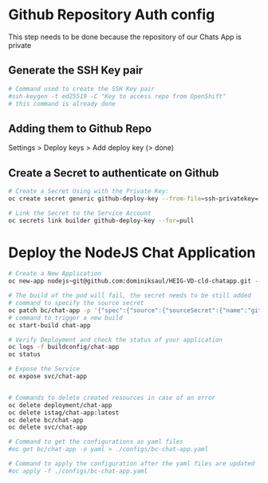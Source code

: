 # Github Repository Auth config
This step needs to be done because the repository of our Chats App is private

## Generate the SSH Key pair
```bash
# Command used to create the SSH Key pair
#ssh-keygen -t ed25519 -C "Key to access repo from OpenShift"
# this command is already done
```

## Adding them to Github Repo
Settings > Deploy keys > Add deploy key
(> done)

## Create a Secret to authenticate on Github
```bash
# Create a Secret Using with the Private Key:
oc create secret generic github-deploy-key --from-file=ssh-privatekey=./keys/githubDeploy --type=kubernetes.io/ssh-auth

# Link the Secret to the Service Account
oc secrets link builder github-deploy-key --for=pull
```

# Deploy the NodeJS Chat Application

```bash
# Create a New Application
oc new-app nodejs~git@github.com:dominiksaul/HEIG-VD-cld-chatapp.git --name=chat-app

# The build of the pod will fail, the secret needs to be still added
# command to specify the source secret
oc patch bc/chat-app -p '{"spec":{"source":{"sourceSecret":{"name":"github-deploy-key"}}}}'
# command to trigger a new build
oc start-build chat-app

# Verify Deployment and check the status of your application
oc logs -f buildconfig/chat-app
oc status

# Expose the Service
oc expose svc/chat-app


# Commands to delete created resources in case of an error
oc delete deployment/chat-app
oc delete istag/chat-app:latest
oc delete bc/chat-app
oc delete svc/chat-app

# Command to get the configurations as yaml files
#oc get bc/chat-app -o yaml > ./configs/bc-chat-app.yaml

# Command to apply the configuration after the yaml files are updated
#oc apply -f ./configs/bc-chat-app.yaml
```